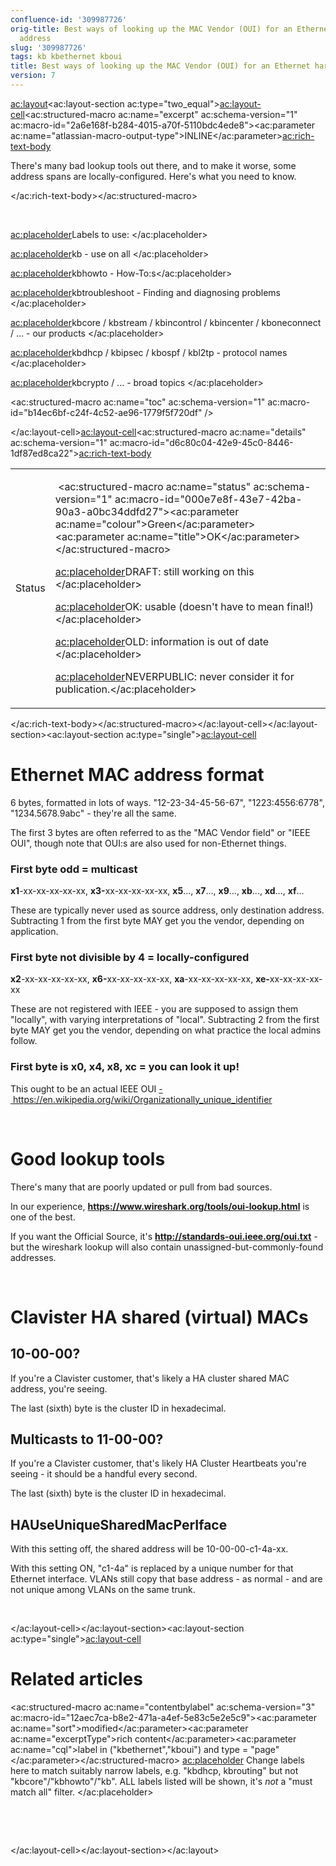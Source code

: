 ```yaml
---
confluence-id: '309987726'
orig-title: Best ways of looking up the MAC Vendor (OUI) for an Ethernet hardware
  address
slug: '309987726'
tags: kb kbethernet kboui
title: Best ways of looking up the MAC Vendor (OUI) for an Ethernet hardware address
version: 7
---
```


<ac:layout><ac:layout-section ac:type="two_equal"><ac:layout-cell><ac:structured-macro ac:name="excerpt" ac:schema-version="1" ac:macro-id="2a6e168f-b284-4015-a70f-5110bdc4ede8"><ac:parameter ac:name="atlassian-macro-output-type">INLINE</ac:parameter><ac:rich-text-body><p>There's many bad lookup tools out there, and to make it worse, some address spans are locally-configured. Here's what you need to know.</p></ac:rich-text-body></ac:structured-macro><p><br /></p><p><ac:placeholder>Labels to use: </ac:placeholder></p><p><ac:placeholder>kb - use on all </ac:placeholder></p><p><ac:placeholder>kbhowto - How-To:s</ac:placeholder></p><p><ac:placeholder>kbtroubleshoot - Finding and diagnosing problems </ac:placeholder></p><p><ac:placeholder>kbcore / kbstream / kbincontrol / kbincenter / kboneconnect / ... - our products </ac:placeholder></p><p><ac:placeholder>kbdhcp / kbipsec / kbospf / kbl2tp - protocol names </ac:placeholder></p><p><ac:placeholder>kbcrypto / ... - broad topics </ac:placeholder></p><p><ac:structured-macro ac:name="toc" ac:schema-version="1" ac:macro-id="b14ec6bf-c24f-4c52-ae96-1779f5f720df" /></p></ac:layout-cell><ac:layout-cell><ac:structured-macro ac:name="details" ac:schema-version="1" ac:macro-id="d6c80c04-42e9-45c0-8446-1df87ed8ca22"><ac:rich-text-body><table class="wrapped"><colgroup> <col /> <col /> </colgroup><tbody><tr><td colspan="1">Status</td><td colspan="1"><div class="content-wrapper"><p>&nbsp;<ac:structured-macro ac:name="status" ac:schema-version="1" ac:macro-id="000e7e8f-43e7-42ba-90a3-a0bc34ddfd27"><ac:parameter ac:name="colour">Green</ac:parameter><ac:parameter ac:name="title">OK</ac:parameter></ac:structured-macro>&nbsp;</p><p><ac:placeholder>DRAFT: still working on this </ac:placeholder></p><p><ac:placeholder>OK: usable (doesn't have to mean final!) </ac:placeholder></p><p><ac:placeholder>OLD: information is out of date </ac:placeholder></p><p><ac:placeholder>NEVERPUBLIC: never consider it for publication.</ac:placeholder></p></div></td></tr></tbody></table></ac:rich-text-body></ac:structured-macro></ac:layout-cell></ac:layout-section><ac:layout-section ac:type="single"><ac:layout-cell><h1>Ethernet MAC address format</h1><p>6 bytes, formatted in lots of ways. &quot;12-23-34-45-56-67&quot;, &quot;1223:4556:6778&quot;, &quot;1234.5678.9abc&quot; - they're all the same.</p><p>The first 3 bytes are often referred to as the &quot;MAC Vendor field&quot; or &quot;IEEE OUI&quot;, though note that OUI:s are also used for non-Ethernet things.</p><h3>First byte odd = multicast</h3><p><strong>x1</strong>-xx-xx-xx-xx-xx, <strong>x3-</strong>xx-xx-xx-xx-xx, <strong>x5</strong>..., <strong>x7</strong>..., <strong>x9</strong>..., <strong>xb</strong>..., <strong>xd</strong>..., <strong>xf</strong>...</p><p>These are typically never used as source address, only destination address. Subtracting 1 from the first byte MAY get you the vendor, depending on application.</p><h3>First byte not divisible by 4 = locally-configured</h3><p><strong>x2</strong>-xx-xx-xx-xx-xx, <strong>x6-</strong>xx-xx-xx-xx-xx, <strong>xa</strong>-xx-xx-xx-xx-xx, <strong>xe-</strong>xx-xx-xx-xx-xx</p><p>These are not registered with IEEE - you are supposed to assign them &quot;locally&quot;, with varying interpretations of &quot;local&quot;. Subtracting 2 from the first byte MAY get you the vendor, depending on what practice the local admins follow.</p><h3>First byte is x0, x4, x8, xc = you can look it up!</h3><p>This ought to be an actual IEEE OUI <a href="https://en.wikipedia.org/wiki/Organizationally_unique_identifier">-&nbsp;https://en.wikipedia.org/wiki/Organizationally_unique_identifier</a></p><p><br /></p><h1>Good lookup tools</h1><p>There's many that are poorly updated or pull from bad sources.</p><p>In our experience, <strong><a href="https://www.wireshark.org/tools/oui-lookup.html">https://www.wireshark.org/tools/oui-lookup.html</a></strong> is one of the best.</p><p>If you want the Official Source, it's <strong><a href="http://standards-oui.ieee.org/oui.txt">http://standards-oui.ieee.org/oui.txt</a></strong> - but the wireshark lookup will also contain unassigned-but-commonly-found addresses.</p><p><br /></p><h1>Clavister HA shared (virtual) MACs</h1><h2>10-00-00?</h2><p>If you're a Clavister customer, that's likely a HA cluster shared MAC address, you're seeing.</p><p>The last (sixth) byte is the cluster ID in hexadecimal.</p><h2>Multicasts to 11-00-00?</h2><p>If you're a Clavister customer, that's likely HA Cluster Heartbeats you're seeing - it should be a handful every second.</p><p>The last (sixth) byte is the cluster ID in hexadecimal.</p><h2>HAUseUniqueSharedMacPerIface</h2><p>With this setting off, the shared address will be 10-00-00-c1-4a-xx.</p><p>With this setting ON, &quot;c1-4a&quot; is replaced by a unique number for that Ethernet interface. VLANs still copy that base address - as normal - and are not unique among VLANs on the same trunk.</p><p><br /></p></ac:layout-cell></ac:layout-section><ac:layout-section ac:type="single"><ac:layout-cell><h1>Related articles</h1><p><ac:structured-macro ac:name="contentbylabel" ac:schema-version="3" ac:macro-id="12aec7ca-b8e2-471a-a4ef-5e83c5e2e5c9"><ac:parameter ac:name="sort">modified</ac:parameter><ac:parameter ac:name="excerptType">rich content</ac:parameter><ac:parameter ac:name="cql">label in (&quot;kbethernet&quot;,&quot;kboui&quot;) and type = &quot;page&quot;</ac:parameter></ac:structured-macro> <ac:placeholder> Change labels here to match suitably narrow labels, e.g. &quot;kbdhcp, kbrouting&quot; but not &quot;kbcore&quot;/&quot;kbhowto&quot;/&quot;kb&quot;. ALL labels listed will be shown, it's _not_ a &quot;must match all&quot; filter. </ac:placeholder></p><p><br /></p><p><br /></p></ac:layout-cell></ac:layout-section></ac:layout>